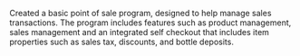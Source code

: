 Created a basic point of sale program, designed to help manage sales transactions. The program includes features such as product management, sales management and an integrated self checkout that includes item properties such as sales tax, discounts, and bottle deposits.
